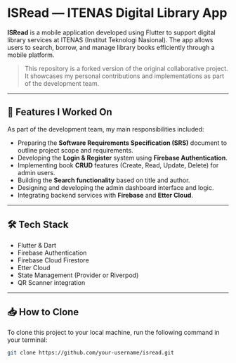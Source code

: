 # ISRead — ITENAS Digital Library App

**ISRead** is a mobile application developed using Flutter to support digital library services at ITENAS (Institut Teknologi Nasional). The app allows users to search, borrow, and manage library books efficiently through a mobile platform.

> This repository is a forked version of the original collaborative project. It showcases my personal contributions and implementations as part of the development team.

---

## 🔧 Features I Worked On

As part of the development team, my main responsibilities included:

- Preparing the **Software Requirements Specification (SRS)** document to outline project scope and requirements.
- Developing the **Login & Register** system using **Firebase Authentication**.
- Implementing book **CRUD** features (Create, Read, Update, Delete) for admin users.
- Building the **Search functionality** based on title and author.
- Designing and developing the admin dashboard interface and logic.
- Integrating backend services with **Firebase** and **Etter Cloud**.

---

## 🛠️ Tech Stack

- Flutter & Dart
- Firebase Authentication
- Firebase Cloud Firestore
- Etter Cloud
- State Management (Provider or Riverpod)
- QR Scanner integration

---

## 📥 How to Clone

To clone this project to your local machine, run the following command in your terminal:

```bash
git clone https://github.com/your-username/isread.git
